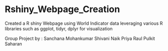 # Rshiny_Webpage_Creation
Created a R shiny Webpage using World Indicator data leveraging various R libraries such as ggplot, tidyr, dplyr for visualization 


Group Project by :
Sanchana Mohankumar
Shivani Naik
Priya Raul
Pulkit Saharan
